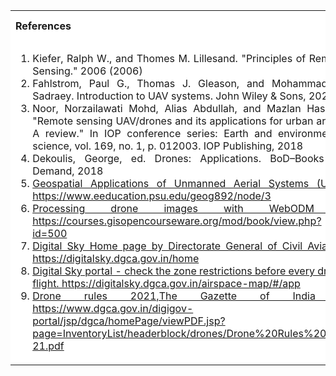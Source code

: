 <table style="text-align:justify;">
<tr style="background-color: white">
<th>References</th>
<th>Contributors list</th>
</tr>
<tr style="background-color: white">
<td>
<ol style="width: 500px">
<li>Kiefer, Ralph W., and Thomes M. Lillesand. "Principles of Remote Sensing." 2006 (2006)</li>
<li>Fahlstrom, Paul G., Thomas J. Gleason, and Mohammad H. Sadraey. Introduction to UAV systems. John Wiley & Sons, 2022</li>
<li>Noor, Norzailawati Mohd, Alias Abdullah, and Mazlan Hashim. "Remote sensing UAV/drones and its applications for urban areas: A review." In IOP conference series: Earth and environmental science, vol. 169, no. 1, p. 012003. IOP Publishing, 2018</li>
<li>Dekoulis, George, ed. Drones: Applications. BoD–Books on Demand, 2018</li>
<li><a href="https://www.eeducation.psu.edu/geog892/node/3">Geospatial Applications of Unmanned Aerial Systems (UAS) https://www.eeducation.psu.edu/geog892/node/3 
</a></li>
<li><a href="https://courses.gisopencourseware.org/mod/book/view.php?id=500">Processing drone images with WebODM – https://courses.gisopencourseware.org/mod/book/view.php?id=500 
</a></li>
<li><a href="https://digitalsky.dgca.gov.in/home">Digital Sky Home page by Directorate General of Civil Aviation https://digitalsky.dgca.gov.in/home</a></li>
<li><a href="https://digitalsky.dgca.gov.in/airspace-map/#/app">Digital Sky portal - check the zone restrictions before every drone flight. https://digitalsky.dgca.gov.in/airspace-map/#/app </a></li>
<li><a href="https://www.dgca.gov.in/digigov-portal/jsp/dgca/homePage/viewPDF.jsp?page=InventoryList/headerblock/drones/Drone%20Rules%202021.pdf">Drone rules 2021,The Gazette of India - https://www.dgca.gov.in/digigov-portal/jsp/dgca/homePage/viewPDF.jsp?page=InventoryList/headerblock/drones/Drone%20Rules%202021.pdf 
</a></li>
</ol>
</td>
<td>Developer : Dr. Pruthviraj U | NITK</br></br>
Contributors :
<ul style="list-style-type: none;">
<li>Prajna K | NITK</li>
<li>Shamanth Gowda | NITK</li>
<li>Aishwarya Hegde | NITK</li>
<li>Akshaya NITK | NITK</li>
  </ul></td>
</tr>
</table>
